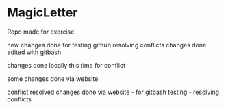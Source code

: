 # MagicLetter
Repo made for exercise

new changes done for testing github resolving conflicts
changes done 
edited with gitbash

changes done locally this time
for conflict

some changes done via website

conflict resolved
 changes done via website - for gitbash testing - resolving conflicts

